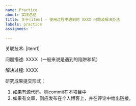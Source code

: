 ```yaml
---
name: Practice
about: 实践总结
title: 关于[item] - 使用过程中遇到的 XXXX 问题及解决办法
labels: practice
assignees: ''

---
```


关联技术:  [item1]

问题描述: XXXX（一般来说是遇到的陷阱和坑）

解决过程: XXXX

研究成果提交形式：

1. 如果有源代码，则commit在本项目中
1. 如果有文章，则应发布在个人博客上，并在评论中给出链接。